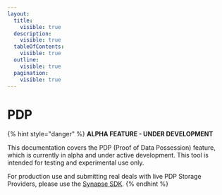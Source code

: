 ```yaml
---
layout:
  title:
    visible: true
  description:
    visible: true
  tableOfContents:
    visible: true
  outline:
    visible: true
  pagination:
    visible: true
---
```


# PDP

{% hint style="danger" %}
**ALPHA FEATURE - UNDER DEVELOPMENT**

This documentation covers the PDP (Proof of Data Possession) feature, which is currently in alpha and under active development. This tool is intended for testing and experimental use only.

For production use and submitting real deals with live PDP Storage Providers, please use the [Synapse SDK](https://github.com/FilOzone/synapse-sdk).
{% endhint %}
